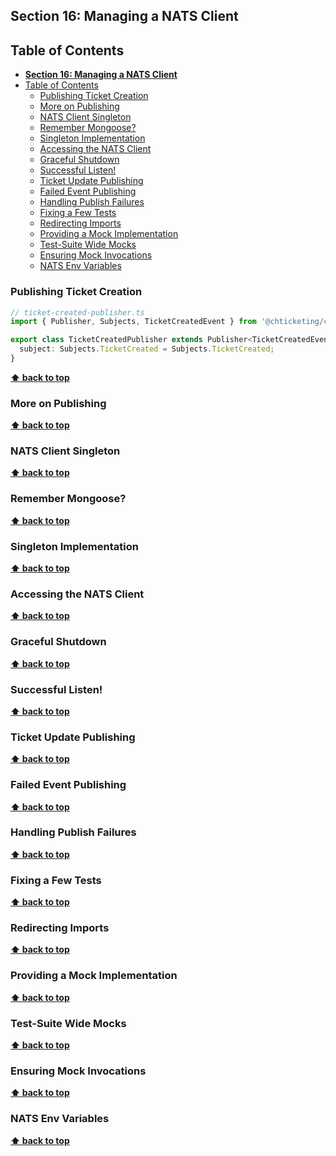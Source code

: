 ## **Section 16: Managing a NATS Client**

## Table of Contents
- [**Section 16: Managing a NATS Client**](#section-16-managing-a-nats-client)
- [Table of Contents](#table-of-contents)
  - [Publishing Ticket Creation](#publishing-ticket-creation)
  - [More on Publishing](#more-on-publishing)
  - [NATS Client Singleton](#nats-client-singleton)
  - [Remember Mongoose?](#remember-mongoose)
  - [Singleton Implementation](#singleton-implementation)
  - [Accessing the NATS Client](#accessing-the-nats-client)
  - [Graceful Shutdown](#graceful-shutdown)
  - [Successful Listen!](#successful-listen)
  - [Ticket Update Publishing](#ticket-update-publishing)
  - [Failed Event Publishing](#failed-event-publishing)
  - [Handling Publish Failures](#handling-publish-failures)
  - [Fixing a Few Tests](#fixing-a-few-tests)
  - [Redirecting Imports](#redirecting-imports)
  - [Providing a Mock Implementation](#providing-a-mock-implementation)
  - [Test-Suite Wide Mocks](#test-suite-wide-mocks)
  - [Ensuring Mock Invocations](#ensuring-mock-invocations)
  - [NATS Env Variables](#nats-env-variables)

### Publishing Ticket Creation

```typescript
// ticket-created-publisher.ts
import { Publisher, Subjects, TicketCreatedEvent } from '@chticketing/common';

export class TicketCreatedPublisher extends Publisher<TicketCreatedEvent> {
  subject: Subjects.TicketCreated = Subjects.TicketCreated;
}
```

**[⬆ back to top](#table-of-contents)**

### More on Publishing
**[⬆ back to top](#table-of-contents)**

### NATS Client Singleton
**[⬆ back to top](#table-of-contents)**

### Remember Mongoose?
**[⬆ back to top](#table-of-contents)**

### Singleton Implementation
**[⬆ back to top](#table-of-contents)**

### Accessing the NATS Client
**[⬆ back to top](#table-of-contents)**

### Graceful Shutdown
**[⬆ back to top](#table-of-contents)**

### Successful Listen!
**[⬆ back to top](#table-of-contents)**

### Ticket Update Publishing
**[⬆ back to top](#table-of-contents)**

### Failed Event Publishing
**[⬆ back to top](#table-of-contents)**

### Handling Publish Failures
**[⬆ back to top](#table-of-contents)**

### Fixing a Few Tests
**[⬆ back to top](#table-of-contents)**

### Redirecting Imports
**[⬆ back to top](#table-of-contents)**

### Providing a Mock Implementation
**[⬆ back to top](#table-of-contents)**

### Test-Suite Wide Mocks
**[⬆ back to top](#table-of-contents)**

### Ensuring Mock Invocations
**[⬆ back to top](#table-of-contents)**

### NATS Env Variables
**[⬆ back to top](#table-of-contents)**
